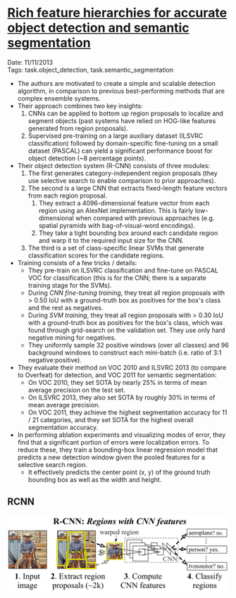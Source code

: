 # [Rich feature hierarchies for accurate object detection and semantic segmentation](https://arxiv.org/abs/1311.2524)

Date: 11/11/2013  
Tags: task.object_detection, task.semantic_segmentation

- The authors are motivated to create a simple and scalable detection algorithm, in comparison to previous best-performing methods that are complex ensemble systems.
- Their approach combines two key insights:
    1. CNNs can be applied to bottom up region proposals to localize and segment objects (past systems have relied on HOG-like features generated from region proposals).
    2. Supervised pre-training on a large auxiliary dataset (ILSVRC classification) followed by domain-specific fine-tuning on a small dataset (PASCAL) can yield a significant performance boost for object detection (~8 percentage points). 
- Their object detection system (R-CNN) consists of three modules:
    1. The first generates category-independent region proposals (they use selective search to enable comparison to prior approaches).
    2. The second is a large CNN that extracts fixed-length feature vectors from each region proposal. 
        1. They extract a 4096-dimensional feature vector from each region using an AlexNet implementation. This is fairly low-dimensional when compared with previous approaches (e.g. spatial pyramids with bag-of-visual-word encodings).
        2. They take a tight bounding box around each candidate region and warp it to the required input size for the CNN.
    3. The third is a set of class-specific linear SVMs that generate classification scores for the candidate regions.
- Training consists of a few tricks / details:
    - They pre-train on ILSVRC classification and fine-tune on PASCAL VOC for classification (this is for the CNN; there is a separate training stage for the SVMs).
    - During *CNN fine-tuning training*, they treat all region proposals with > 0.50 IoU with a ground-truth box as positives for the box's class and the rest as negatives. 
    - During *SVM training*, they treat all region proposals with > 0.30 IoU with a ground-truth box as positives for the box's class, which was found through grid-search on the validation set. They use only hard negative mining for negatives.
    - They uniformly sample 32 positive windows (over all classes) and 96 background windows to construct each mini-batch (i.e. ratio of 3:1 negative:positive).
- They evaluate their method on VOC 2010 and ILSVRC 2013 (to compare to Overfeat) for detection, and VOC 2011 for semantic segmentation:
    - On VOC 2010, they set SOTA by nearly 25% in terms of mean average precision on the test set.
    - On ILSVRC 2013, they also set SOTA by roughly 30% in terms of mean average precision.
    - On VOC 2011, they achieve the highest segmentation accuracy for 11 / 21 categories, and they set SOTA for the highest overall segmentation accuracy. 
- In performing ablation experiments and visualizing modes of error, they find that a significant portion of errors were localization errors. To reduce these, they train a bounding-box linear regression model that predicts a new detection window given the pooled features for a selective search region.
    - It effectively predicts the center point (x, y) of the ground truth bounding box as well as the width and height.

## RCNN

![](./images/rcnn.png)
